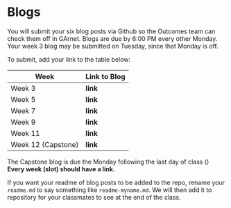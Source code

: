 # Blogs

You will submit your six blog posts via Github so the Outcomes team can check them off in GArnet. Blogs are due by 6:00 PM every other Monday. Your week 3 blog may be submitted on Tuesday, since that Monday is off.

To submit, add your link to the table below:

| Week          | Link to Blog 				 	|
| ------------- | ------------------------------|
| Week 3        | **link**			|
| Week 5        | **link**			|
| Week 7        | **link**      				|
| Week 9        | **link**      				|
| Week 11        | **link**      				|
| Week 12 (Capstone)        | **link**						|

The Capstone blog is due the Monday following the last day of class ()
**Every week (slot) should have a link.**

If you want your readme of blog posts to be added to the repo, rename your `readme.md` to say something like `readme-myname.md`. We will then add it to repository for your classmates to see at the end of the class.
